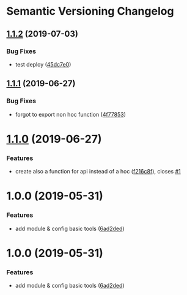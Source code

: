 # Semantic Versioning Changelog

## [1.1.2](https://github.com/elissaioskon/promise-minimum-time/compare/v1.1.1...v1.1.2) (2019-07-03)


### Bug Fixes

* test deploy ([45dc7e0](https://github.com/elissaioskon/promise-minimum-time/commit/45dc7e0))

## [1.1.1](https://github.com/elissaioskon/promise-minimum-time/compare/v1.1.0...v1.1.1) (2019-06-27)


### Bug Fixes

* forgot to export non hoc function ([4f77853](https://github.com/elissaioskon/promise-minimum-time/commit/4f77853))

# [1.1.0](https://github.com/elissaioskon/promise-minimum-time/compare/v1.0.0...v1.1.0) (2019-06-27)


### Features

* create also a function for api instead of a hoc ([f216c8f](https://github.com/elissaioskon/promise-minimum-time/commit/f216c8f)), closes [#1](https://github.com/elissaioskon/promise-minimum-time/issues/1)

# 1.0.0 (2019-05-31)


### Features

* add module & config basic tools ([6ad2ded](https://github.com/elissaioskon/promise-minimum-time/commit/6ad2ded))

# 1.0.0 (2019-05-31)


### Features

* add module & config basic tools ([6ad2ded](https://github.com/elissaioskon/promise-minimum-time/commit/6ad2ded))
